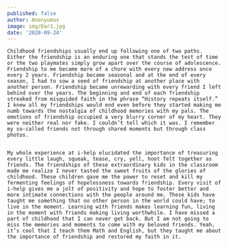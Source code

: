 ```yaml
---
published: false
author: Anonyumus
image: img/Dar1.jpg
date: '2020-09-24'
---
```

	Childhood friendships usually end up following one of two paths. Either the friendship is an enduring one that stands the test of time or the two playmates simply grow apart over the course of adolescence. Friendship to me became more of a chore with every new address once every 2 years. Friendship became seasonal and at the end of every season, I had to sow a seed of friendship at another place with another person. Friendship became unrewarding with every friend I left behind over the years. The beginning and end of each friendship streaked from misguided faith in the phrase “History repeats itself.” I knew all my friendships would end even before they started making me numb towards the nostalgia of childhood memories with my pals. The emotions of friendship occupied a very blurry corner of my heart. They were neither real nor fake. I couldn’t tell which it was. I remember my so-called friends not through shared moments but through class photos. 


	My whole experience at i-help elucidated the importance of treasuring every little laugh, squeak, tease, cry, yell, hoot felt together as friends. The friendships of these extraordinary kids in the classroom made me realize I never tasted the sweet fruits of the glories of childhood. These children gave me the power to reset and kill my fermenting feelings of hopelessness towards friendship. Every visit of i-help gives me a jolt of positivity and hope to foster better and more intimate connections with the people around me. These kids have taught me something that no other person in the world could have; to live in the moment. Learning with friends makes learning fun, living in the moment with friends making living worthwhile. I have missed a part of childhood that I can never get back. But I am not going to miss the memories and moments to come with my beloved friends. Yeah, it’s cool that I teach them Math and English, but they taught me about the importance of friendship and restored my faith in it.
